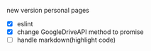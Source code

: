 new version personal pages

- [x] eslint
- [x] change GoogleDriveAPI method to promise
- [ ] handle markdown(highlight code)
